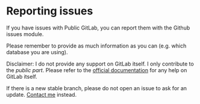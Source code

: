 # Reporting issues

If you have issues with Public GitLab, you can report them with the Github issues module.

Please remember to provide as much information as you can (e.g. which database you are using).

Disclaimer: I do not provide any support on GitLab itself. I only contribute to the _public part_. Please refer to the [official documentation](https://github.com/gitlabhq/gitlabhq/blob/master/README.md) for any help on GitLab itself.

If there is a new stable branch, please do not open an issue to ask for an update.  [Contact me](http://hoa.ro/static6/contact) instead.